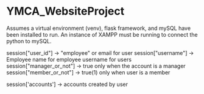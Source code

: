 # YMCA_WebsiteProject
Assumes a virtual environment (venv), flask framework, and mySQL have been installed to run.
An instance of XAMPP must be running to connect the python to mySQL.


session["user_id"] -> "employee" or email for user
session["username"] -> Employee name for employee
                        username for users
session["manager_or_not"] -> true only when the account is a manager
session["member_or_not"] -> true(1) only when user is a member

session['accounts'] -> accounts created by user
